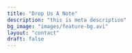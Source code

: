 ```yaml
---
title: "Drop Us A Note"
description: "this is meta description"
bg_image: "images/feature-bg.avi"
layout: "contact"
draft: false
---
```

